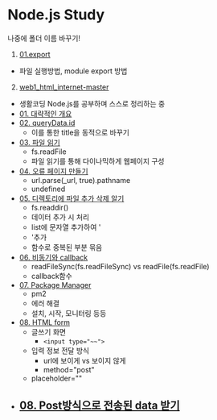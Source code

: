 # Node.js Study

나중에 폴더 이름 바꾸기!

1) <a href="./01.export">01.export</a>
  - 파일 실행방법, module export 방법

2) <a href="./web1_html_internet-master">web1_html_internet-master</a>
  - 생활코딩 Node.js를 공부하며 스스로 정리하는 중
  - <a href="./web1_html_internet-master/01">01. 대략적인 개요</a>
  - <a href="./web1_html_internet-master/02">02. queryData.id</a>
    - 이를 통한 title을 동적으로 바꾸기
  - <a href="./web1_html_internet-master/03">03. 파일 읽기</a>
    - fs.readFile
    - 파일 읽기를 통해 다이나믹하게 웹페이지 구성
  - <a href="./web1_html_internet-master/04">04. 오류 페이지 만들기</a>
    - url.parse(_url, true).pathname
    - undefined
  - <a href="./web1_html_internet-master/05">05. 디렉토리에 파일 추가 삭제 알기</a>
    - fs.readdir()
    - 데이터 추가 시 처리
    - list에 문자열 추가하여 '<li>'추가
    - 함수로 중복된 부분 묶음
  - <a href="./web1_html_internet-master/06">06. 비동기와 callback</a>
    - readFileSync(fs.readFileSync) vs readFile(fs.readFile)
    - callback함수
  - <a href="./web1_html_internet-master/07">07. Package Manager</a>
    - pm2
    - 에러 해결
    - 설치, 시작, 모니터링 등등
  - <a href="./web1_html_internet-master/08">08. HTML form</a>
    - 글쓰기 화면
      - `<input type="~~">`
    - 입력 정보 전달 방식
      - url에 보이게 vs 보이지 않게
      - method="post"
    - placeholder=""
  - <a href="./web1_html_internet-master/09">08. Post방식으로 전송된 data 받기</a>
    - 

